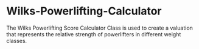 # Wilks-Powerlifting-Calculator
The Wilks Powerlifting Score Calculator Class is used to create a valuation that represents the relative strength of powerlifters in different weight classes. 
